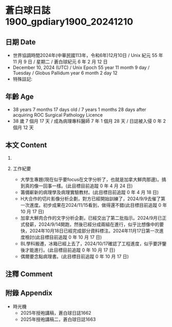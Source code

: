 [_metadata_:encoding]: - "utf-8"
[_metadata_:language]: - "zh-Hant-TW"
[_metadata_:fileformat]: - "markdown"
[_metadata_:MIME_type]: - "text/plain"
[_metadata_:markdown_version]: - "commonmark version 0.30"
[_metadata_:markdown_spec]: - "https://spec.commonmark.org/0.30/"

# 蒼白球日誌1900_gpdiary1900_20241210 #

## 日期 Date ##

* 世界協調時間2024年(中華民國113年，令和6年)12月10日 / Unix 紀元 55 年 11 月 9 日 / 星期二 / 蒼白球紀元 6 年 2 月 12 日
* December 10, 2024 (UTC) / Unix Epoch 55 year 11 month 9 day / Tuesday / Globus Pallidum year 6 month 2 day 12
* 特殊註記:

## 年齡 Age ##

* 38 years 7 months 17 days old / 7 years 1 months 28 days after acquiring ROC Surgical Pathology Licence
* 38 歲 7 個月 17 天 / 成為病理專科醫師 7 年 1 個月 28 天 / 日誌被入侵 0 年 2 個月 12 天

## 本文 Content ##

1. 

2. 工作紀要

    - 大學生專題(現在似乎要focus在文字分析了，也就是加拿大鮮肉那邊)。搞到真的像一回事一樣。(此目標目前追蹤 0 年 4 月 24 日)
    - 籌備嶄新的病理學及病理實驗教材。(此目標目前追蹤 0 年 4 月 18 日)
    - H大合作的切片影像分析企劃，對方已經開始訓練了，2024/9/9去催了第一次進度。初步成果在2024/11/15看到，做得還不錯(此目標目前追蹤 0 年 10 月 17 日)
    - 加拿大鮮肉合作的文字分析企劃，已經交出了第二批指示。2024/9月已正式發薪，2024/9/14開跑，然後已經分成兩組在進行，似乎比想像中的要快，2024年10月18日已經完成部分資料標注。2024年11月17日第一次進度檢討(此目標目前追蹤 0 年 10 月 17 日)
    - BL學科搬遷，冰箱已經上去了，2024/10/17確認了工程進度，似乎要評鑒後才能進行。(此目標目前追蹤 0 年 10 月 17 日)
    - 偶爾要念點病理書。(此目標目前追蹤 0 年 10 月 17 日)

## 注釋 Comment ##


## 附錄 Appendix ##

* 時光機
    - 2025年授袍講稿，蒼白球日誌1662
    - 2025年授袍講稿二，蒼白球日誌1663
